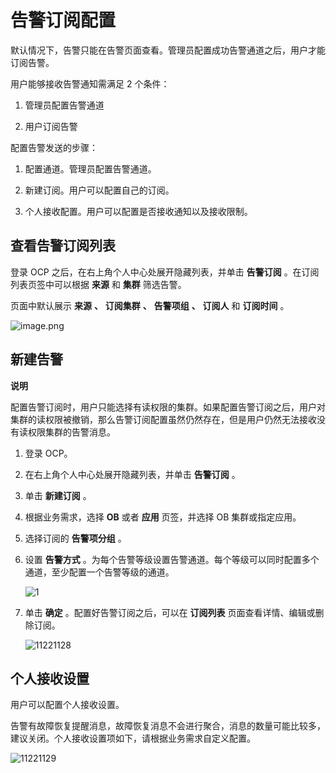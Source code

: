 告警订阅配置
===========================

默认情况下，告警只能在告警页面查看。管理员配置成功告警通道之后，用户才能订阅告警。

用户能够接收告警通知需满足 2 个条件：

1. 管理员配置告警通道



2. 用户订阅告警






配置告警发送的步骤：

1. 配置通道。管理员配置告警通道。



2. 新建订阅。用户可以配置自己的订阅。



3. 个人接收配置。用户可以配置是否接收通知以及接收限制。






查看告警订阅列表
-----------------------------

登录 OCP 之后，在右上角个人中心处展开隐藏列表，并单击 **告警订阅** 。在订阅列表页签中可以根据 **来源** 和 **集群** 筛选告警。

页面中默认展示 **来源** **、** **订阅集群** **、** **告警项组** **、** **订阅人** 和 **订阅时间** 。

![image.png](https://help-static-aliyun-doc.aliyuncs.com/assets/img/zh-CN/6248190061/p168449.png "image.png")

新建告警
-------------------------

**说明**



配置告警订阅时，用户只能选择有读权限的集群。如果配置告警订阅之后，用户对集群的读权限被撤销，那么告警订阅配置虽然仍然存在，但是用户仍然无法接收没有读权限集群的告警消息。

1. 登录 OCP。



2. 在右上角个人中心处展开隐藏列表，并单击 **告警订阅** 。



3. 单击 **新建订阅** 。



4. 根据业务需求，选择 **OB** 或者 **应用** 页签，并选择 OB 集群或指定应用。



5. 选择订阅的 **告警项分组** 。



6. 设置 **告警方式** 。为每个告警等级设置告警通道。每个等级可以同时配置多个通道，至少配置一个告警等级的通道。

   ![1](https://help-static-aliyun-doc.aliyuncs.com/assets/img/zh-CN/6248190061/p169302.png)


7. 单击 **确定** 。配置好告警订阅之后，可以在 **订阅列表** 页面查看详情、编辑或删除订阅。

   ![11221128](https://help-static-aliyun-doc.aliyuncs.com/assets/img/zh-CN/6006987361/p355704.png)





个人接收设置
---------------------------

用户可以配置个人接收设置。

告警有故障恢复提醒消息，故障恢复消息不会进行聚合，消息的数量可能比较多，建议关闭。个人接收设置项如下，请根据业务需求自定义配置。

![11221129](https://help-static-aliyun-doc.aliyuncs.com/assets/img/zh-CN/7006987361/p355705.png)
